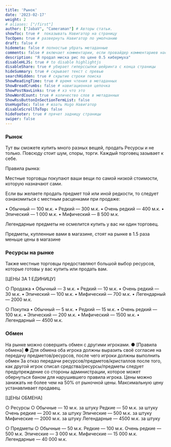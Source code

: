 ```yaml
---
title: 'Рынок'
date: '2023-02-17'
weight: 2
# aliases: ["/first"]
author: ["JabaV", "Cameraman"] # Авторы статьи.
showToc: true #  показывать Навигатор на страницу
TocOpen: true # развернуть Навигатор по умолчанию
draft: false #
hidemeta: false # полностью убрать метаданные
comments: false # включает комментарии, если провайдер комментариев настроен
description: "Я продал миска рис по цене 0.5 кибермуха"
disableHLJS: true # to disable highlightjs
disableShare: true # убирает гиперссылки шейринга с конца страницы
hideSummary: true # скрывает текст с превью
searchHidden: true # скрытие строки поиска
ShowReadingTime: true # время чтения в метаданных
ShowBreadCrumbs: false # навигационная цепочка
ShowPostNavLinks: true # хз что это
ShowWordCount: true # количество слов в метаданных
ShowRssButtonInSectionTermList: false
UseHugoToc: false # юзать Hugo Навигатор
disableScrollToTop: false
hideFooter: true # прячет задницу страницы
swiper: false
---
```

### Рынок

Тут вы сможете купить много разных вещей, продать Ресурсы и не только. Повсюду стоит шум, споры, торги. Каждый торговец зазывает к себе.

Правила рынка:

Местные торговцы покупают ваши вещи по самой низкой стоимости, которую назначают сами.

Если вы желаете продать предмет той или иной редкости, то следует ознакомиться с местным расценками при продаже:

• Обычный — 100 м.к.
• Редкий — 300 м.к.
• Очень редкий — 400 м.к.
• Эпический — 1 000 м.к.
• Мифический — 8 500 м.к.

Легендарные предметы не осмелится купить у вас ни один торговец.

Предметы, купленные вами в магазине, стоят на рынке в 1.5 раза меньше цены в магазине

### Ресурсы на рынке

Также местные торговцы предоставляют большой выбор ресурсов, которые готовы у вас купить или продать вам.

[ЦЕНЫ ЗА 1 ЕДИНИЦУ]

○ Продажа
• Обычный — 3 м.к.
• Редкий — 10 м.к.
• Очень редкий — 30 м.к.
• Эпический — 100 м.к.
• Мифический — 700 м.к.
• Легендарный — 2000 м.к.

○ Покупка
• Обычный — 5 м.к.
• Редкий — 15 м.к.
• Очень редкий — 100 м.к.
• Эпический — 200 м.к.
• Мифический — 1500 м.к.
• Легендарный — 4500 м.к.

### Обмен

На рынке можно совершить обмен с другими игроками.
● [Правила обмена] ●
Для обмена оба игрока должны выразить своё согласие на передачу предметов/ресурсов, после чего игроки должны выполнить обмен
За отказ передачи ресурсов/предметов/кристаллов после того, как другой игрок списал средства/ресурсы/предметы следует предупреждение со стороны администрации, которое может обернуться баном для нарушившего правила игрока.
Цены можно занижать не более чем на 50% от рыночной цены.
Максимальную цену устанавливает продавец.

[ЦЕНЫ ОБМЕНА]

○ Ресурсы ○
Обычные — 10 м.к. за штуку
Редкие — 50 м.к. за штуку
Очень редкие — 200 м.к. за штуку
Эпические — 500 м.к. за штуку
Мифические — 2000 м.к. за штуку
Легендарные — 4500 м.к. за штуку

○ Предметы ○
Обычные — 50 м.к.
Редкие — 100 м.к.
Очень редкие — 500 м.к.
Эпические — 3 000 м.к.
Мифические — 15 000 м.к.
Легендарные — 40 000 м.к.